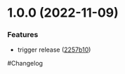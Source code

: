 # 1.0.0 (2022-11-09)


### Features

* trigger release ([2257b10](https://github.com/Safe-Security/signal/commit/2257b106132ffc2e8a222289cff8157385b46c19))

#Changelog
